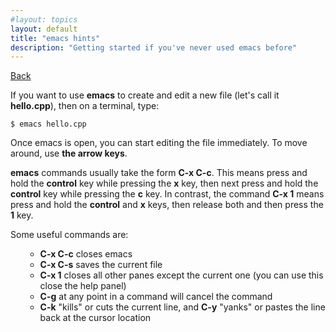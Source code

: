 ```yaml
---
#layout: topics
layout: default
title: "emacs hints"
description: "Getting started if you've never used emacs before"
---
```


[Back](../)

If you want to use <b>emacs</b> to create and edit a new file (let's call it <b>hello.cpp</b>), then on a terminal, type:

```
$ emacs hello.cpp
```
Once emacs is open, you can start editing the file immediately. To move around, use <b>the arrow keys</b>.

<b>emacs</b> commands usually take the form <b>C-x C-c</b>. This means press and hold the <b>control</b> key while pressing the <b>x</b> key, then next press and hold the <b>control</b> key while pressing the <b>c</b> key. In contrast, the command <b>C-x 1</b> means press and hold the <b>control</b> and <b>x</b> keys, then release both and then press the <b>1</b> key.

Some useful commands are:
<ol><ul>
	<li><b>C-x C-c</b> closes emacs</li>
	<li><b>C-x C-s</b> saves the current file</li>
	<li><b>C-x 1</b> closes all other panes except the current one (you can use this close the help panel)</li>
	<li><b>C-g</b> at any point in a command will cancel the command</li>
	<li><b>C-k</b> "kills" or cuts the current line, and <b>C-y</b> "yanks" or pastes the line back at the cursor location</li>
</ul></ol>
